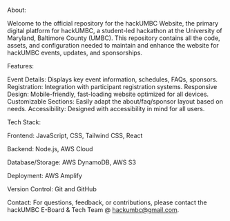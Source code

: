 About:

Welcome to the official repository for the hackUMBC Website, the primary digital platform for hackUMBC, a student-led hackathon at the University of Maryland, Baltimore County (UMBC). This repository contains all the code, assets, and configuration needed to maintain and enhance the website for hackUMBC events, updates, and sponsorships.

Features:

Event Details: Displays key event information, schedules, FAQs, sponsors.
Registration: Integration with participant registration systems.
Responsive Design: Mobile-friendly, fast-loading website optimized for all devices.
Customizable Sections: Easily adapt the about/faq/sponsor layout based on needs.
Accessibility: Designed with accessibility in mind for all users.

Tech Stack:

Frontend: JavaScript, CSS, Tailwind CSS, React

Backend: Node.js, AWS Cloud

Database/Storage: AWS DynamoDB, AWS S3

Deployment: AWS Amplify

Version Control: Git and GitHub

Contact:
For questions, feedback, or contributions, please contact the hackUMBC E-Board & Tech Team @ hackumbc@gmail.com.
